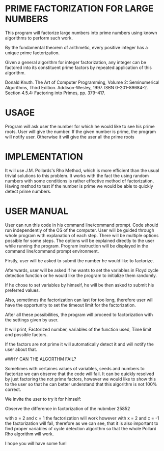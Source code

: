 # PRIME FACTORIZATION FOR LARGE NUMBERS
This program will factorize large numbers into prime numbers using known algorithms to perform such work.

By the fundamental theorem of arithmetic, every positive integer has a unique prime factorization.

Given a general algorithm for integer factorization, any integer can be factored into its constituent prime
factors by repeated application of this algorithm. 

Donald Knuth. The Art of Computer Programming, Volume 2: Seminumerical Algorithms, Third Edition. Addison-Wesley, 1997. ISBN 0-201-89684-2. Section 4.5.4: Factoring into Primes, pp. 379–417.

# USAGE
Program will ask user the number for which he would like to see his prime roots.
User will give the number.
If the given number is prime, the program will notify user. Otherwise it will give the user all the prime roots

# IMPLEMENTATION
It will use J.M. Pollards's Rho Method, which is more efficient than the usual trivial solutions to this problem.
It works with the fact the using random numbers with some conditions is rather effective method of factorization.
Having method to test if the number is prime we would be able to quickly detect prime numbers.

# USER MANUAL
User can run this code in his command line/command prompt. Code should run independently of the OS of the computer.
User will be guided through whole program with explanation of each step. There will be multiple options possible for some steps. The options will be
explained directly to the user while running the program.
Program instruction will be displayed in the command line/command prompt environment.

Firstly, user will be asked to submit the number he would like to factorize.

Afterwards, user will be asked if he wants to set the variables in Floyd cycle detection function or he would like the program to initialize them randomly.

If he chose to set variables by himself, he will be then asked to submit his preferred values.

Also, sometimes the factorization can last for too long, therefore user will have the opportunity to set the timeout limit for the factorization.

After all these possibilities, the program will proceed to factorization with the settings given by user.

It will print, Factorized number, variables of the function used, Time limit and possible factors.

If the factors are not prime it will automatically detect it and will notify the user about that.

#WHY CAN THE ALGORTHM FAIL?

Sometimes with certaines values of variables, seeds and numbers to factorize we can observe that the code will fail. It can be quickly resolved by just factoring the not prime factors,
however we would like to show this to the user so that he can better understand that this algorithm is not 100% correct.

We invite the user to try it for himself:

Observe the difference in factorization of the nubmber 25852

with x = 2 and c = 1 the factorization will work however with x = 2 and c = -1 the factorization will fail, therefore as we can see, that it is also important to find proper variables of
cycle detection algorithm so that the whole Pollard Rho algorithm will work.

I hope you will have some fun!
